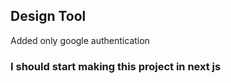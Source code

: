 ## Design Tool

Added only google authentication

 ### I should start making this project in next js 
